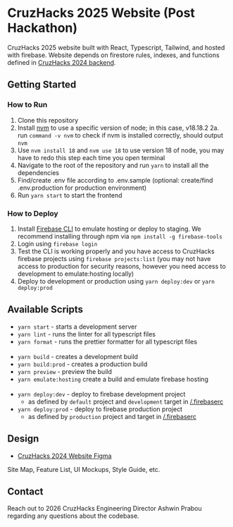 #  CruzHacks 2025 Website (Post Hackathon)

CruzHacks 2025 website built with React, Typescript, Tailwind, and hosted with
firebase. Website depends on firestore rules, indexes, and functions defined in
[CruzHacks 2024 backend](https://github.com/CruzHacks/cruzhacks-2024-backend).

## Getting Started

### How to Run

1. Clone this repository
2. Install [nvm](https://github.com/nvm-sh/nvm) to use a specific version of
   node; in this case, v18.18.2
   2a. run `command -v nvm` to check if nvm is installed correctly, should output `nvm`
3. Use `nvm install 18` and `nvm use 18` to use version 18 of node, you may have
   to redo this step each time you open terminal
4. Navigate to the root of the repository and run `yarn` to install all the
   dependencies
5. Find/create .env file according to .env.sample (optional: create/find
   .env.production for production environment)
6. Run `yarn start` to start the frontend

### How to Deploy

1. Install [Firebase CLI](https://firebase.google.com/docs/cli) to emulate
   hosting or deploy to staging. We recommend installing through npm via `npm
install -g firebase-tools`
2. Login using `firebase login`
3. Test the CLI is working properly and you have access to CruzHacks firebase
   projects using `firebase projects:list` (you may not have access to production
   for security reasons, however you need access to development to emulate:hosting
   locally)
4. Deploy to development or production using `yarn deploy:dev` or `yarn
deploy:prod`

## Available Scripts

- `yarn start` - starts a development server
- `yarn lint` - runs the linter for all typescript files
- `yarn format` - runs the prettier formatter for all typescript files
  <br></br>
- `yarn build` - creates a development build
- `yarn build:prod` - creates a production build
- `yarn preview` - preview the build
- `yarn emulate:hosting` create a build and emulate firebase hosting
  <br></br>
- `yarn deploy:dev` - deploy to firebase development project
  - as defined by `default` project and `development` target in
    [/.firebaserc](/.firebaserc)
- `yarn deploy:prod` - deploy to firebase production project
  - as defined by `production` project and target in [/.firebaserc](/.firebaserc)

## Design

- [CruzHacks 2024 Website Figma](<https://www.figma.com/file/IXAajiFoWwcPU70DFs6hRt/2024-Website?type=design&node-id=2%3A2208&mode=design&t=JUGVyFxn8iTvM5LQ-1](https://www.figma.com/file/IXAajiFoWwcPU70DFs6hRt/2024-Website?type=design&t=JUGVyFxn8iTvM5LQ-6)https://www.figma.com/file/IXAajiFoWwcPU70DFs6hRt/2024-Website?type=design&t=JUGVyFxn8iTvM5LQ-6>)

Site Map, Feature List, UI Mockups, Style Guide, etc.

## Contact

Reach out to 2026 CruzHacks Engineering Director
Ashwin Prabou regarding any questions about the
codebase.
